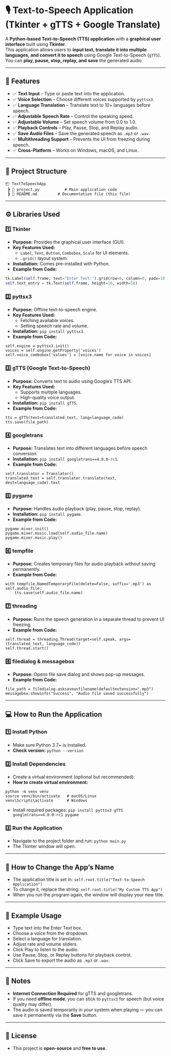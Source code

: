 # 🎙️ Text-to-Speech Application (Tkinter + gTTS + Google Translate)

A **Python-based Text-to-Speech (TTS) application** with a **graphical user interface** built using **Tkinter**.  
This application allows users to **input text, translate it into multiple languages, and convert it to speech** using Google Text-to-Speech (`gTTS`).  
You can **play, pause, stop, replay, and save** the generated audio.  

---

## 📌 Features
- ✅ **Text Input** – Type or paste text into the application.  
- ✅ **Voice Selection** – Choose different voices supported by `pyttsx3`.  
- ✅ **Language Translation** – Translate text to 10+ languages before speech.  
- ✅ **Adjustable Speech Rate** – Control the speaking speed.  
- ✅ **Adjustable Volume** – Set speech volume from 0.0 to 1.0.  
- ✅ **Playback Controls** – Play, Pause, Stop, and Replay audio.  
- ✅ **Save Audio Files** – Save the generated speech as `.mp3` or `.wav`.  
- ✅ **Multithreading Support** – Prevents the UI from freezing during speech.  
- ✅ **Cross-Platform** – Works on Windows, macOS, and Linux.  

---

## 📂 Project Structure
```
📦 TextToSpeechApp
 ┣ 📜 project.py           # Main application code
 ┣ 📜 README.md         # Documentation file (this file)
```

---

## ⚙️ Libraries Used

### 1️⃣ **Tkinter**
- **Purpose:** Provides the graphical user interface (GUI).
- **Key Features Used:**
  - `Label`, `Text`, `Button`, `Combobox`, `Scale` for UI elements.
  - `.grid()` layout system.
- **Installation:** Comes pre-installed with Python.
- **Example from Code:**
```python
tk.Label(self.frame, text="Enter Text:").grid(row=0, column=0, padx=10, pady=10, sticky='w')
self.text_entry = tk.Text(self.frame, height=10, width=50)
```

### 2️⃣ **pyttsx3**
- **Purpose:** Offline text-to-speech engine.
- **Key Features Used:**
  - Fetching available voices.
  - Setting speech rate and volume.
- **Installation:** ```pip install pyttsx3```.
- **Example from Code:**
```
self.engine = pyttsx3.init()
voices = self.engine.getProperty('voices')
self.voice_combobox['values'] = [voice.name for voice in voices]
```

### 3️⃣ **gTTS (Google Text-to-Speech)**
- **Purpose:** Converts text to audio using Google’s TTS API.
- **Key Features Used:**
  - Supports multiple languages.
  - High-quality voice output.
- **Installation:** ```pip install gTTS```.
- **Example from Code:**
```
tts = gTTS(text=translated_text, lang=language_code)
tts.save(file_path)
```

### 4️⃣ **googletrans**
- **Purpose:** Translates text into different languages before speech conversion.
- **Installation:** ```pip install googletrans==4.0.0-rc1```.
- **Example from Code:**
```
self.translator = Translator()
translated_text = self.translator.translate(text, dest=language_code).text
```

### 5️⃣ **pygame**
- **Purpose:** Handles audio playback (play, pause, stop, replay).
- **Installation:** ```pip install pygame```.
- **Example from Code:**
```
pygame.mixer.init()
pygame.mixer.music.load(self.audio_file.name)
pygame.mixer.music.play()
```

### 6️⃣ **tempfile**
- **Purpose:** Creates temporary files for audio playback without saving permanently.
- **Example from Code:**
```
with tempfile.NamedTemporaryFile(delete=False, suffix='.mp3') as self.audio_file:
    tts.save(self.audio_file.name)
```

### 7️⃣ **threading**
- **Purpose:** Runs the speech generation in a separate thread to prevent UI freezing.
- **Example from Code:**
```
self.thread = threading.Thread(target=self.speak, args=(translated_text, language_code))
self.thread.start()
```

### 8️⃣ **filedialog & messagebox**
- **Purpose:** Opens file save dialog and shows pop-up messages.
- **Example from Code:**
```
file_path = filedialog.asksaveasfilename(defaultextension=".mp3")
messagebox.showinfo("Success", "Audio file saved successfully")
```

---

## 💻 How to Run the Application

### 1️⃣ **Install Python**
- Make sure Python 3.7+ is installed.
- **Check version:** ```python --version```

### 2️⃣ **Install Dependencies**
- Create a virtual environment (optional but recommended):
- **How to create virtual environment:**
```
python -m venv venv
source venv/bin/activate   # macOS/Linux
venv\Scripts\activate      # Windows
```

- Install required packages: ```pip install pyttsx3 gTTS googletrans==4.0.0-rc1 pygame```

### 3️⃣ **Run the Application**
- Navigate to the project folder and run: ```python main.py```
- The Tkinter window will open.

---

## 📝 How to Change the App’s Name
- The application title is set in: ```self.root.title("Text-to-Speech Application")```
- To change it, replace the string: ```self.root.title("My Custom TTS App")```
- When you run the program again, the window will display your new title.

---

## 🎯 Example Usage
- Type text into the Enter Text box.
- Choose a voice from the dropdown.
- Select a language for translation.
- Adjust rate and volume sliders.
- Click Play to listen to the audio.
- Use Pause, Stop, or Replay buttons for playback control.
- Click Save to export the audio as ```.mp3``` or ```.wav```.

---

## 📌 Notes
- **Internet Connection Required** for gTTS and googletrans.
- If you need **offline mode**, you can stick to ```pyttsx3``` for speech (but voice quality may differ).
- The audio is saved temporarily in your system when playing — you can save it permanently via the **Save** button.

---

## 📜 License
- This project is **open-source** and **free to use**.
